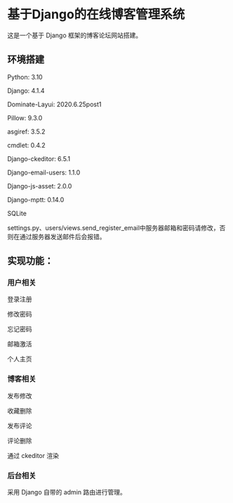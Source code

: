 # 基于Django的在线博客管理系统
这是一个基于 Django 框架的博客论坛网站搭建。
## 环境搭建
Python: 3.10

Django: 4.1.4

Dominate-Layui: 2020.6.25post1

Pillow: 9.3.0

asgiref: 3.5.2

cmdlet: 0.4.2

Django-ckeditor: 6.5.1

Django-email-users: 1.1.0

Django-js-asset: 2.0.0

Django-mptt: 0.14.0

SQLite

settings.py、users/views.send_register_email中服务器邮箱和密码请修改，否则在通过服务器发送邮件后会报错。

## 实现功能：

### 用户相关

登录注册

修改密码

忘记密码

邮箱激活

个人主页

### 博客相关

发布修改

收藏删除

发布评论

评论删除

通过 ckeditor 渲染

### 后台相关

采用 Django 自带的 admin 路由进行管理。
